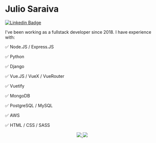 # Julio Saraiva

[![Linkedin Badge](https://img.shields.io/badge/-LinkedIn-blue?style=flat-square&logo=Linkedin&logoColor=white&link=https://www.linkedin.com/in/ojuliosaraiva)](https://www.linkedin.com/in/ojuliosaraiva)


<p align="left">
  I've been working as a fullstack developer since 2018. I have experience with:
</p>
<p>
✅ Node.JS / Express.JS
</p>
<p>
✅ Python
</p>
<p>
✅ Django
</p>
<p>
✅ Vue.JS / VueX / VueRouter
</p>
<p>
✅ Vuetify
</p>
<p>
✅ MongoDB
</p>
<p>
✅ PostgreSQL / MySQL
</p>
<p>
✅ AWS
</p>
<p>
✅ HTML / CSS / SASS
</p>


<p align="center">
  <a href="https://github.com/juliosaraiva">
    <img src="https://github-readme-stats.vercel.app/api/top-langs/?username=juliosaraiva&layout=compact&show_owner=true&theme=chartreuse-dark" />
  </a>
  <a href="https://github.com/juliosaraiva">
    <img src="https://github-readme-stats.vercel.app/api?username=juliosaraiva&layout=compact&show_icons=true&show_owner=true&theme=chartreuse-dark" />
  </a>
</p>

<!--
**juliosaraiva/juliosaraiva** is a ✨ _special_ ✨ repository because its `README.md` (this file) appears on your GitHub profile.

Here are some ideas to get you started:

- 🔭 I’m currently working on ...
- 🌱 I’m currently learning ...
- 👯 I’m looking to collaborate on ...
- 🤔 I’m looking for help with ...
- 💬 Ask me about ...
- 📫 How to reach me: ...
- 😄 Pronouns: ...
- ⚡ Fun fact: ...
-->
